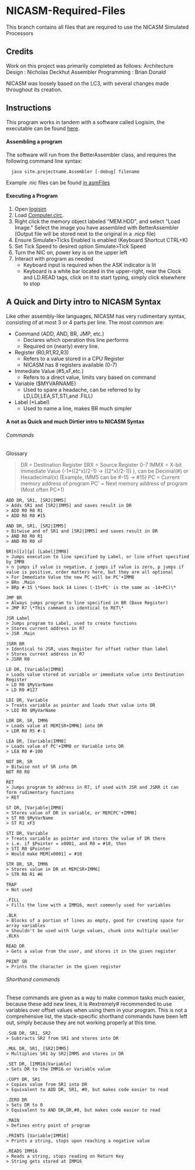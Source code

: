 # NICASM-Required-Files
This branch contains all files that are required to use the NICASM Simulated Processors

## Credits
Work on this project was primarily completed as follows:
Architecture Design : Nicholas Deckhut
Assembler Programming : Brian Donald

NICASM was loosely based on the LC3, with several changes made throughout its creation.

## Instructions
This program works in tandem with a software called Logisim, the executable can be found [here](logisim/logisim.exe).

#### Assembling a program
The software will run from the BetterAssembler class, and requires the following command line syntax:
```
  java site.projectname.Assembler [-debug] filename
```
Example .nic files can be found [in asmFiles](asmFiles)

#### Executing a Program
1. Open [logisim](logisim/logisim.exe)
2. Load [Computer.circ](logisim/Computer.circ).
3. Right click the memory object labeled "MEM.HDD", and select "Load Image." Select the image you have assembled with BetterAssembler (Output file will be stored next to the original in a .nicp file)
4. Ensure Simulate>Ticks Enabled is enabled (Keyboard Shortcut CTRL+K)
5. Set Tick Speed to desired option Simulate>Tick Speed
6. Turn the NIC on, power key is on the upper left
7. Interact with program as needed
   - Keyboard input is required when the ASK indicator is lit
   - Keyboard is a white bar located in the upper-right, near the Clock and LD.READ tags, click on it to start typing, simply click elsewhere to stop

## A Quick and Dirty intro to NICASM Syntax
Like other assembly-like languages, NICASM has very rudimentary syntax, consisting of at most 3 or 4 parts per line. The most common are:
- Command (ADD, AND, BR, JMP, etc.)
  - Declares which operation this line performs
  - Required on (nearly) every line.
- Register (R0,R1,R2,R3)
  - Refers to a value stored in a CPU Register
  - NICASM has 8 registers available (0-7)
- Immediate Value (#5,xF,etc.)
  - Refers to a direct value, limits vary based on command
- Variable ($MYVARNAME)
  - Used to spare a headache, can be referred to by LD,LDI,LEA,ST,STI,and .FILL)
- Label (\*Label)
  - Used to name a line, makes BR much simpler


#### A not as Quick and much Dirtier intro to NICASM Syntax
###### Commands
Glossary
> DR   = Destination Register
> SRX  = Source Register 0-7
> IMMX = X-bit Immediate Value (-1\*((2^x)/2-1) -> ((2^x)/2-1)) ), can be Decimal(#) or Hexadecimal(x) (Example, IMM5 can be \#-15 -> \#15)
> PC   = Current memory address of program
> PC'  = Next memory address of program (Most often PC+1)
```
ADD DR, SR1, [SR2|IMM5]
> Adds SR1 and [SR2|IMM5] and saves result in DR
> ADD R0 R0 R1
> ADD R0 R0 #15

AND DR, SR1, [SR2|IMM5]
> Bitwise and of SR1 and [SR2|IMM5] and saves result in DR
> AND R0 R0 R1
> AND R0 R0 xF

BR[n][z][p] [Label|IMM8]
> Jumps execution to line specified by Label, or line offset specified by IMM8
> n jumps if value is negative, z jumps if value is zero, p jumps if value is positive, order matters here, but they are all optional
> For Immediate Value the new PC will be PC'+IMM8
> BRn .Main
> BRp #-15 \*Goes back 14 Lines (-15+PC' is the same as -14+PC)\*

JMP BR
> Always jumps program to line specified in BR (Base Register)
> JMP R7 \*This command is identical to RET\*

JSR Label
> Jumps program to Label, used to create functions
> Stores current address in R7
> JSR .Main

JSRR BR
> Identical to JSR, uses Register for offset rather than label
> Stores current address in R7
> JSRR R0

LD DR, [Variable|IMM8]
> Loads value stored at variable or immediate value into Destination Register
> LD R0 $MyVarName
> LD R0 #127

LDI DR, Variable
> Treats variable as pointer and loads that value into DR
> LDI R0 $MyVarName

LDR DR, SR, IMM6
> Loads value at MEM[SR+IMM6] into DR
> LDR R0 R5 #-1

LEA DR, [Variable|IMM8]
> Loads value of PC'+IMM8 or Variable into DR
> LEA R0 #-100

NOT DR, SR
> Bitwise not of SR into DR
NOT R0 R0

RET
> Jumps program to address in R7, if used with JSR and JSRR it can form rudimentary functions
> RET

ST DR, [Variable|IMM8]
> Stores value of DR in variable, or MEM[PC'+IMM8]
> ST R0 $MyVarName
> ST R1 xF3

STI DR, Variable
> Treats variable as pointer and stores the value of DR there
> i.e. if $Pointer = x0001, and R0 = #10, then
> STI R0 $Pointer
> Would make MEM[x0001] = #10

STR DR, SR, IMM6
> Stores value in DR at MEM[SR+IMM6]
> STR R0 R1 #6

TRAP
> Not used

.FILL
> Fills the line with a IMM16, most commonly used for variables

.BLK
> Blocks of a portion of lines as empty, good for creating space for array variables
> Shouldn't be used with large values, chunk into multiple smaller .BLKs

READ DR
> Gets a value from the user, and stores it in the given register

PRINT SR
> Prints the character in the given register
```
###### Shorthand commands

These commands are given as a way to make common tasks much easier, because these add new lines, it is #extremely# recommended to use variables over offset values when using them in your program.
This is not a comprehensive list, the stack-specific shorthand commands have been left out, simply because they are not working properly at this time.
```
.SUB DR, SR1, SR2
> Subtracts SR2 from SR1 and stores into DR

.MUL DR, SR1, [SR2|IMM5]
> Multiplies SR1 by SR2|IMM5 and stores in DR

.SET DR, [IMM16|Variable]
> Sets DR to the IMM16 or Variable value

.COPY DR, SR1
> Copies value from SR1 into DR
> Equivalent to ADD DR, SR1, #0, but makes code easier to read

.ZERO DR
> Sets DR to 0
> Equivalent to AND DR,DR,#0, but makes code easier to read

.MAIN
> Defines entry point of program

.PRINTS [Variable|IMM16]
> Prints a string, stops upon reaching a negative value

.READS IMM16
> Reads a string, stops reading on Return Key
> String gets stored at IMM16
```
